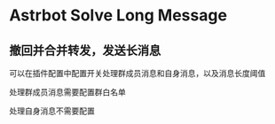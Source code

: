 # Astrbot Solve Long Message

## 撤回并合并转发，发送长消息

可以在插件配置中配置开关处理群成员消息和自身消息，以及消息长度阈值

处理群成员消息需要配置群白名单

处理自身消息不需要配置